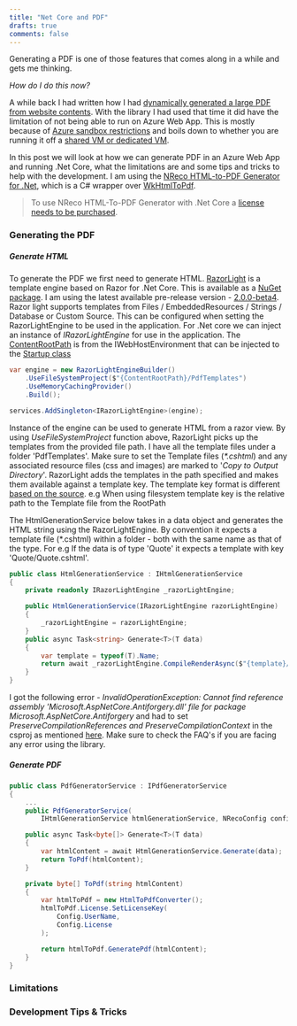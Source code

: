 ```yaml
---
title: "Net Core and PDF"
drafts: true
comments: false
---
```


Generating a PDF is one of those features that comes along in a while and gets me thinking.

_How do I do this now?_

A while back I had written how I had [dynamically generated a large PDF from website contents](/blog/generating-a-large-pdf-from-website-contents/). With the library I had used that time it did have the limitation of not being able to run on Azure Web App. This is mostly because of [Azure sandbox restrictions](https://github.com/projectkudu/kudu/wiki/Azure-Web-App-sandbox#pdf-generation-from-html) and boils down to whether you are running it off a [shared VM or dedicated VM](https://docs.microsoft.com/en-us/azure/app-service/overview-hosting-plans).

In this post we will look at how we can generate PDF in an Azure Web App and running .Net Core, what the limitations are and some tips and tricks to help with the development. I am using the [NReco HTML-to-PDF Generator for .Net](https://www.nrecosite.com/pdf_generator_net.aspx), which is a C# wrapper over [WkHtmlToPdf](https://wkhtmltopdf.org/).

> To use NReco HTML-To-PDF Generator with .Net Core a [license needs to be purchased](https://www.nrecosite.com/pdf_generator_net.aspx).

### Generating the PDF

##### Generate HTML

To generate the PDF we first need to generate HTML. [RazorLight](https://github.com/toddams/RazorLight) is a template engine based on Razor for .Net Core. This is available as a [NuGet package](https://www.nuget.org/packages/RazorLight/). I am using the latest available pre-release version - [2.0.0-beta4](https://www.nuget.org/packages/RazorLight/2.0.0-beta4). Razor light supports templates from Files / EmbeddedResources / Strings / Database or Custom Source. This can be configured when setting the RazorLightEngine to be used in the application. For .Net core we can inject an instance of _IRazorLightEngine_ for use in the application. The [ContentRootPath](https://docs.microsoft.com/en-us/dotnet/api/microsoft.extensions.hosting.ihostenvironment.contentrootpath?view=dotnet-plat-ext-3.1) is from the IWebHostEnvironment that can be injected to the [Startup class](https://docs.microsoft.com/en-us/aspnet/core/fundamentals/startup?view=aspnetcore-3.1#the-startup-class)

```csharp
var engine = new RazorLightEngineBuilder()
    .UseFileSystemProject($"{ContentRootPath}/PdfTemplates")
    .UseMemoryCachingProvider()
    .Build();

services.AddSingleton<IRazorLightEngine>(engine);
```

Instance of the engine can be used to generate HTML from a razor view. By using _UseFileSystemProject_ function above, RazorLight picks up the templates from the provided file path. I have all the template files under a folder 'PdfTemplates'. Make sure to set the Template files (_\*.cshtml_) and any associated resource files (css and images) are marked to '_Copy to Output Directory_'. RazorLight adds the templates in the path specified and makes them available against a template key. The template key format is different [based on the source](https://github.com/toddams/RazorLight#template-sources). e.g When using filesystem template key is the relative path to the Template file from the RootPath

The HtmlGenerationService below takes in a data object and generates the HTML string using the RazorLightEngine. By convention it expects a template file (\*.cshtml) within a folder - both with the same name as that of the type. For e.g If the data is of type 'Quote' it expects a template with key 'Quote/Quote.cshtml'.

```csharp
public class HtmlGenerationService : IHtmlGenerationService
{
    private readonly IRazorLightEngine _razorLightEngine;

    public HtmlGenerationService(IRazorLightEngine razorLightEngine)
    {
        _razorLightEngine = razorLightEngine;
    }
    public async Task<string> Generate<T>(T data)
    {
        var template = typeof(T).Name;
        return await _razorLightEngine.CompileRenderAsync($"{template}/{template}.cshtml", data);
    }
}
```

I got the following error - _InvalidOperationException: Cannot find reference assembly 'Microsoft.AspNetCore.Antiforgery.dll' file for package Microsoft.AspNetCore.Antiforgery_ and had to set _PreserveCompilationReferences and PreserveCompilationContext_ in the csproj as mentioned [here](https://github.com/toddams/RazorLight#im-getting-cannot-find-reference-assembly-microsoftaspnetcoreantiforgerydll-exception-on-net-core-app-30-or-higher). Make sure to check the FAQ's if you are facing any error using the library.

##### Generate PDF

```csharp
public class PdfGeneratorService : IPdfGeneratorService
{
    ...
    public PdfGeneratorService(
        IHtmlGenerationService htmlGenerationService, NRecoConfig config) {...}

    public async Task<byte[]> Generate<T>(T data)
    {
        var htmlContent = await HtmlGenerationService.Generate(data);
        return ToPdf(htmlContent);
    }

    private byte[] ToPdf(string htmlContent)
    {
        var htmlToPdf = new HtmlToPdfConverter();
        htmlToPdf.License.SetLicenseKey(
            Config.UserName,
            Config.License
        );

        return htmlToPdf.GeneratePdf(htmlContent);
    }
}
```

### Limitations

### Development Tips & Tricks
